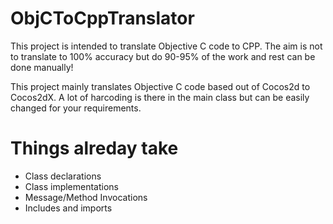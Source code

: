 # ObjCToCppTranslator
This project is intended to translate Objective C code to CPP.  The aim is not to translate to 100% accuracy but do 90-95% of the work and rest can be done manually!

This project mainly translates Objective C code based out of Cocos2d to Cocos2dX.  A lot of harcoding is there in the main class but can be easily changed for your requirements.

# Things alreday take
* Class declarations
* Class implementations
* Message/Method Invocations
* Includes and imports
